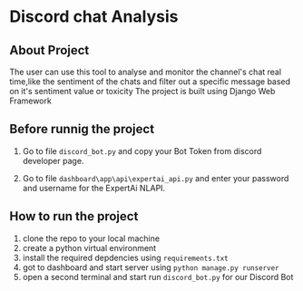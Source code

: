 # Discord chat Analysis


## About Project
The user can use this tool to analyse and monitor the channel's chat real time,like the sentiment of the chats and filter out a specific message based on it's sentiment value or toxicity
The project is built using Django Web Framework

## Before runnig the project
1. Go to file `discord_bot.py` and copy your Bot Token from discord developer page.

2. Go to file `dashboard\app\api\expertai_api.py` and enter your password and username for the ExpertAi NLAPI.

## How to run the project 

1. clone the repo to your local machine
2. create a python virtual environment
3. install the required depdencies using `requirements.txt`
4. got to dashboard and start server using `python manage.py runserver`
4. open a second terminal and start run `discord_bot.py` for our Discord Bot

